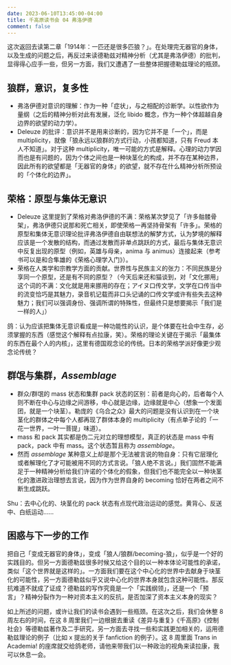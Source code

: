 ```yaml
---
date: 2023-06-10T13:45:00-04:00
title: 千高原读书会 04 弗洛伊德
comment: false
---
```


这次返回去读第二章「1914年：一匹还是很多匹狼？」。在处理完无器官的身体，以及生成的问题之后，再反过来读德勒兹对精神分析（尤其是弗洛伊德）的批判，显得得心应手一些，但另一方面，我们又遭遇了一些整体把握德勒兹理论的瓶颈。

## 狼群，意识，复多性

- 弗洛伊德对意识的理解：作为一种「症状」，与之相配的诊断学。以性欲作为量纲（之后的精神分析对此有发展，泛化 libido 概念，作为一种个体超越自身边界的欲望的动力学）。
- Deleuze 的批评：意识并不是用来诊断的，因为它并不是「一个」，而是 multiplicity，就像「狼永远以狼群的方式行动，小孩都知道，只有 Freud 本人不知道」。对于这种 multiplicity，唯一可能的方式是解释。心理的动力学因而也是有问题的，因为个体之间也是一种块茎化的构成，并不存在某种边界，因此所有的欲望都是「无器官的身体」的欲望，就不存在什么精神分析所预设的「个体化的边界」。

## 荣格：原型与集体无意识

- Deleuze 这里提到了荣格对弗洛伊德的不满：荣格某次梦见了「许多骷髅骨架」，弗洛伊德只说那和死亡相关，即使荣格一再坚持骨架有「许多」。荣格的原型和集体无意识理论批评弗洛伊德自由联想法的解梦方式，认为梦境的解释应该是一个发散的结构，而通过发散而非单点跳跃的方式，最后与集体无意识中反复出现的原型（例如，英雄与母亲，anima 与 animus）连接起来（参考书可以是和合隼雄的《荣格心理学入门》）。
- 荣格在人类学和宗教学方面的贡献。世界性与民族主义的张力：不同民族是分享同一个原型，还是有不同的原型？（今天后来还和猫谈到，对「文化挪用」这个词的不满：文化就是用来挪用的存在；アイヌ口传文学，文学在口传当中的流变恰巧是其魅力，录音机记载而非口头记诵的口传文学或许有些失去这种魅力；我们可以强调身份、强调所谓的特殊性，但最终只是想要揭示「我们是一样的人」）

鸽：认为应该把集体无意识看成是一种功能性的认识，是个体要在社会中生存，必须掌握的东西（感觉这个解释有点拉康，笑）。荣格的理论关键在于揭示「最集体的东西在最个人的内核」，这里有德国观念论的传统。日本的荣格学派好像更少观念论传统？


## 群氓与集群，*Assemblage*

- 群众/群氓的 mass 状态和集群 pack 状态的区别：前者是向心的，后者每个人则不断在中心与边缘之间游移，中心就是边缘，边缘就是中心（想象一个发面团，就是一个块茎）。勒庞的《乌合之众》最大的问题是没有认识到在一个块茎化的群体之中每个人都再现了群体本身的 multiplicity（有点单子论的「一花一世界，一叶一菩提」味道）。
- mass 和 pack 其实都是伪二元对立的理想模型，真正的状态是 mass 中有 pack，pack 中有 mass。这个状态暂且称为 *assemblage*。
- 然而 *assemblage* 某种意义上却是那个无法被言说的物自身：只有它层理化或者解理化了才可能被用不同的方式言说。「狼人绝不言说。」我们固然不能满足于一种精神分析给我们许诺的个体化的假象，但我们也不能完全以一种块茎化的激进政治理想去言说，因为作为世界自身的 becoming 恰好在两者之间不断生成跳跃。

Shu：去中心化的、块茎化的 pack 状态有点现代政治运动的感觉。黄背心、反送中、白纸运动……

## 困惑与下一步的工作

把自己「变成无器官的身体」，变成「狼人/狼群/becoming-狼」，似乎是一个好的实践目的。但另一方面德勒兹很多时候又给这个目的以一种本体论可能性的承诺，类似「这个世界就是这样的」。一方面我们要在这个中心化的世界中去献身于块茎化的可能性，另一方面德勒兹似乎又说中心化的世界本身就包含这种可能性。那反抗难道不就成了证成？德勒兹的写作究竟是一个「实践纲领」，还是一个「预言」？精神分裂作为一种对资本主义的反抗，是否加深了资本主义本身的现实？

如上所述的问题，或许让我们的读书会遇到一些瓶颈。在这次之后，我们会休整 8 周左右的时间，在这 8 周里我们一边根据去重读《差异与重复》《千高原》《控制社会》等德勒兹著作及二手研究，另一方面去寻找一些和实践更加相关的，运用德勒兹理论的例子（比如 x 提出的关于 fanfiction 的例子）。这 8 周里面 Trans in Academia! 的座席就交给鸽老师，请他来带我们以一种政治的视角来读拉康，我可以休息一会。
